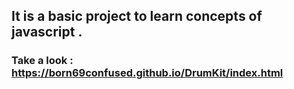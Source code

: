 ## It is a basic project to learn concepts of javascript .

### Take a look : https://born69confused.github.io/DrumKit/index.html
